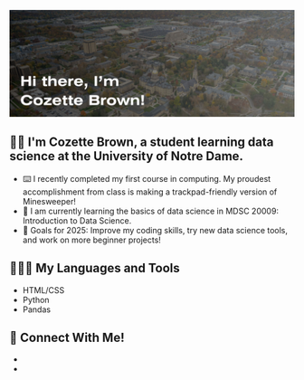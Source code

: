 ![Banner Image](banner.jpg)

## 👋🏻 I'm Cozette Brown, a student learning data science at the University of Notre Dame.

- ⌨️ I recently completed my first course in computing. My proudest accomplishment from class is making a trackpad-friendly version of Minesweeper! 
- 🌱  I am currently learning the basics of data science in MDSC 20009: Introduction to Data Science.
- 🥅  Goals for 2025: Improve my coding skills, try new data science tools, and work on more beginner projects!

## 👩🏼‍💻 My Languages and Tools

- HTML/CSS
- Python
- Pandas

## 💬 Connect With Me!

- [LinkedIn]:(https://www.linkedin.com/in/cozette-brown)
- [Email]:(mailto:cbrown64@nd.edu)
